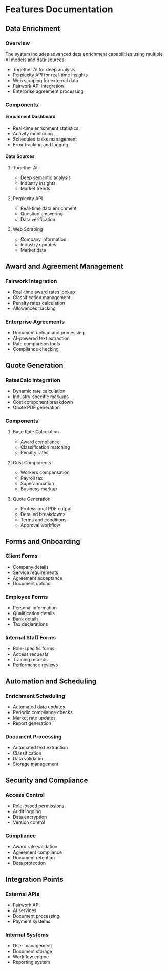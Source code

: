 # Features Documentation

## Data Enrichment

### Overview
The system includes advanced data enrichment capabilities using multiple AI models and data sources:

- Together AI for deep analysis
- Perplexity API for real-time insights
- Web scraping for external data
- Fairwork API integration
- Enterprise agreement processing

### Components

#### Enrichment Dashboard
- Real-time enrichment statistics
- Activity monitoring
- Scheduled tasks management
- Error tracking and logging

#### Data Sources
1. Together AI
   - Deep semantic analysis
   - Industry insights
   - Market trends

2. Perplexity API
   - Real-time data enrichment
   - Question answering
   - Data verification

3. Web Scraping
   - Company information
   - Industry updates
   - Market data

## Award and Agreement Management

### Fairwork Integration
- Real-time award rates lookup
- Classification management
- Penalty rates calculation
- Allowances tracking

### Enterprise Agreements
- Document upload and processing
- AI-powered text extraction
- Rate comparison tools
- Compliance checking

## Quote Generation

### RatesCalc Integration
- Dynamic rate calculation
- Industry-specific markups
- Cost component breakdown
- Quote PDF generation

### Components
1. Base Rate Calculation
   - Award compliance
   - Classification matching
   - Penalty rates

2. Cost Components
   - Workers compensation
   - Payroll tax
   - Superannuation
   - Business markup

3. Quote Generation
   - Professional PDF output
   - Detailed breakdowns
   - Terms and conditions
   - Approval workflow

## Forms and Onboarding

### Client Forms
- Company details
- Service requirements
- Agreement acceptance
- Document upload

### Employee Forms
- Personal information
- Qualification details
- Bank details
- Tax declarations

### Internal Staff Forms
- Role-specific forms
- Access requests
- Training records
- Performance reviews

## Automation and Scheduling

### Enrichment Scheduling
- Automated data updates
- Periodic compliance checks
- Market rate updates
- Report generation

### Document Processing
- Automated text extraction
- Classification
- Data validation
- Storage management

## Security and Compliance

### Access Control
- Role-based permissions
- Audit logging
- Data encryption
- Version control

### Compliance
- Award rate validation
- Agreement compliance
- Document retention
- Data protection

## Integration Points

### External APIs
- Fairwork API
- AI services
- Document processing
- Payment systems

### Internal Systems
- User management
- Document storage
- Workflow engine
- Reporting system
